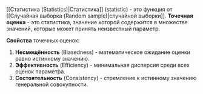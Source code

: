 [[Статистика (Statistics)|Статистика]] (statistic) - это функция от [[Случайная выборка (Random sample)|случайной выборки]]. **Точечная оценка** - это статистика, значение которой содержится в множестве значений, которые может принять неизвестный параметр.

**Свойства** точечных оценок:

1. **Несмещённость** (Biasedness) - математическое ожидание оценки равно истинному значению.
2. **Эффективность** (Efficiency) - минимальная дисперсия среди всех оценок параметра.
3. **Состоятельность** (Consistency) - стремление к истинному значению генеральной совокупности.